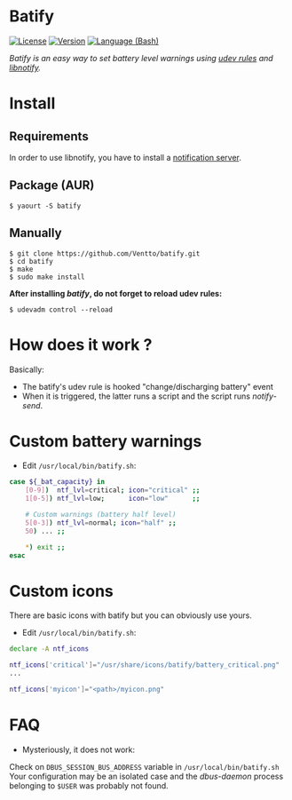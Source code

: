 Batify
====
[![License](https://img.shields.io/badge/license-MIT-blue.svg?style=flat)](https://github.com/Ventto/batify/blob/master/LICENSE)
[![Version](https://img.shields.io/badge/version-0.7-orange.svg?style=flat)](https://github.com/Ventto/batify/)
[![Language (Bash)](https://img.shields.io/badge/powered_by-Bash-brightgreen.svg)](https://www.gnu.org/software/bash/)

*Batify is an easy way to set battery level warnings using [udev rules](https://wiki.archlinux.org/index.php/Udev) and [libnotify](https://wiki.archlinux.org/index.php/Desktop_notifications).*

# Install

## Requirements

In order to use libnotify, you have to install a [notification server](https://wiki.archlinux.org/index.php/Desktop_notifications).

## Package (AUR)

```
$ yaourt -S batify
```

## Manually

```
$ git clone https://github.com/Ventto/batify.git
$ cd batify
$ make
$ sudo make install
```

**After installing *batify*, do not forget to reload udev rules:**

```
$ udevadm control --reload
```

# How does it work ?

Basically:

* The batify's udev rule is hooked "change/discharging battery" event
* When it is triggered, the latter runs a script and the script runs *notify-send*.

# Custom battery warnings

* Edit `/usr/local/bin/batify.sh`:

```bash
case ${_bat_capacity} in
	[0-9])  ntf_lvl=critical; icon="critical" ;;
	1[0-5]) ntf_lvl=low;      icon="low"      ;;

	# Custom warnings (battery half level)
	5[0-3]) ntf_lvl=normal; icon="half" ;;
	50) ... ;;

	*) exit ;;
esac
```

# Custom icons

There are basic icons with batify but you can obviously use yours.

 * Edit `/usr/local/bin/batify.sh`:

 ```bash
declare -A ntf_icons

ntf_icons['critical']="/usr/share/icons/batify/battery_critical.png"
...

ntf_icons['myicon']="<path>/myicon.png"
```

# FAQ

* Mysteriously, it does not work:

Check on `DBUS_SESSION_BUS_ADDRESS` variable in `/usr/local/bin/batify.sh`
Your configuration may be an isolated case and the *dbus-daemon* process belonging to `$USER` was
probably not found.

